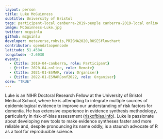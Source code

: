 ```yaml
---
layout: person
title: Luke McGuinness
subtitle: University of Bristol
tags: participant-local canberra-2019-people canberra-2019-local online-2020-people online-2020-remote ESMAR-2021-organiser ESMAR-2021-people ESMARConf-2022-organiser
image: McGuinness-Luke.jpg
twitter: mcguinlu
github: mcguinlu
developer: metaverse,robvis,PRISMA2020,ROSESflowchart
contributor: opendataopencode
latitude: 51.4584
longitude: -2.6030
events:
  - {title: 2019-04-canberra, role: Participant}
  - {title: 2020-04-online, role: Remote}
  - {title: 2021-01-ESMAR, role: Organiser}
  - {title: 2022-01-ESMARConf2022, role: Organiser}
core: "TRUE"
---
```

Luke is an NIHR Doctoral Research Fellow at the University of Bristol Medical School, where he is attempting to integrate multiple sources of epidemiological evidence to improve our understanding of risk factors for dementia. He has extensive experience in evidence synthesis methodology, particularly in risk-of-bias assessment (<a href="riskofbias.info">riskofbias.info</a>). Luke is passionate about developing new tools to make evidence syntheses faster and more reliable and, despite pronouncing its name oddly, is a staunch advocate of R as a tool for reproducible science.
